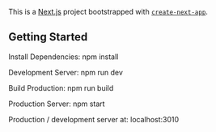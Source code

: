This is a [Next.js](https://nextjs.org/) project bootstrapped with [`create-next-app`](https://github.com/vercel/next.js/tree/canary/packages/create-next-app).

## Getting Started

Install Dependencies: npm install

Development Server: npm run dev

Build Production: npm run build

Production Server: npm start

Production / development server at: localhost:3010

